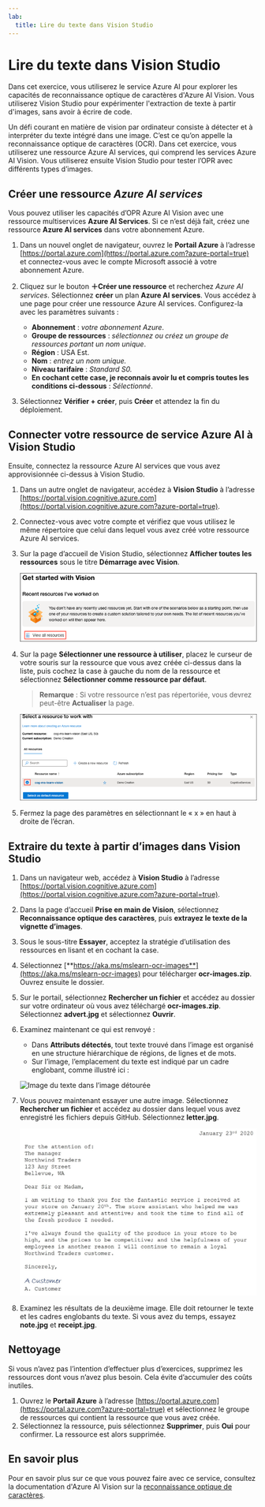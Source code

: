 ```yaml
---
lab:
  title: Lire du texte dans Vision Studio
---
```


# Lire du texte dans Vision Studio

Dans cet exercice, vous utiliserez le service Azure AI pour explorer les capacités de reconnaissance optique de caractères d'Azure AI Vision. Vous utiliserez Vision Studio pour expérimenter l'extraction de texte à partir d'images, sans avoir à écrire de code.

Un défi courant en matière de vision par ordinateur consiste à détecter et à interpréter du texte intégré dans une image. C’est ce qu’on appelle la reconnaissance optique de caractères (OCR). Dans cet exercice, vous utiliserez une ressource Azure AI services, qui comprend les services Azure AI Vision. Vous utiliserez ensuite Vision Studio pour tester l’OPR avec différents types d’images.

## Créer une ressource *Azure AI services*

Vous pouvez utiliser les capacités d’OPR Azure AI Vision avec une ressource multiservices **Azure AI Services**. Si ce n’est déjà fait, créez une ressource **Azure AI services** dans votre abonnement Azure.

1. Dans un nouvel onglet de navigateur, ouvrez le **Portail Azure** à l’adresse [https://portal.azure.com](https://portal.azure.com?azure-portal=true) et connectez-vous avec le compte Microsoft associé à votre abonnement Azure.

1. Cliquez sur le bouton **&#65291;Créer une ressource** et recherchez *Azure AI services*. Sélectionnez **créer** un plan **Azure AI services**. Vous accédez à une page pour créer une ressource Azure AI services. Configurez-la avec les paramètres suivants :
    - **Abonnement** : *votre abonnement Azure*.
    - **Groupe de ressources** : *sélectionnez ou créez un groupe de ressources portant un nom unique*.
    - **Région** : USA Est.
    - **Nom** : *entrez un nom unique.*
    - **Niveau tarifaire** : *Standard S0.*
    - **En cochant cette case, je reconnais avoir lu et compris toutes les conditions ci-dessous** : *Sélectionné*.

1. Sélectionnez **Vérifier + créer**, puis **Créer** et attendez la fin du déploiement.

## Connecter votre ressource de service Azure AI à Vision Studio

Ensuite, connectez la ressource Azure AI services que vous avez approvisionnée ci-dessus à Vision Studio.

1. Dans un autre onglet de navigateur, accédez à **Vision Studio** à l’adresse [https://portal.vision.cognitive.azure.com](https://portal.vision.cognitive.azure.com?azure-portal=true).

1. Connectez-vous avec votre compte et vérifiez que vous utilisez le même répertoire que celui dans lequel vous avez créé votre ressource Azure AI services.

1. Sur la page d’accueil de Vision Studio, sélectionnez **Afficher toutes les ressources** sous le titre **Démarrage avec Vision**.

    ![Dans Vision Studio, Le lien Afficher toutes les ressources est en surbrillance dans la section Démarrage avec Vision.](./media/analyze-images-vision/vision-resources.png)

1. Sur la page **Sélectionner une ressource à utiliser**, placez le curseur de votre souris sur la ressource que vous avez créée ci-dessus dans la liste, puis cochez la case à gauche du nom de la ressource et sélectionnez **Sélectionner comme ressource par défaut**.

    > **Remarque** : Si votre ressource n’est pas répertoriée, vous devrez peut-être **Actualiser** la page.

    ![La boîte de dialogue Sélectionner une ressource à utiliser s’affiche avec la ressource Cognitive Services cog-ms-learn-vision-SUFFIX mise en surbrillance et cochée. Le bouton Sélectionner comme ressource par défaut est en surbrillance.](./media/analyze-images-vision/default-resource.png)

1. Fermez la page des paramètres en sélectionnant le « x » en haut à droite de l’écran.

## Extraire du texte à partir d’images dans Vision Studio
    
1. Dans un navigateur web, accédez à **Vision Studio** à l’adresse [https://portal.vision.cognitive.azure.com](https://portal.vision.cognitive.azure.com?azure-portal=true).

1. Dans la page d’accueil **Prise en main de Vision**, sélectionnez **Reconnaissance optique des caractères**, puis **extrayez le texte de la vignette d’images**.

1. Sous le sous-titre **Essayer**, acceptez la stratégie d’utilisation des ressources en lisant et en cochant la case.  

1. Sélectionnez [**https://aka.ms/mslearn-ocr-images**](https://aka.ms/mslearn-ocr-images) pour télécharger **ocr-images.zip**. Ouvrez ensuite le dossier.

1. Sur le portail, sélectionnez **Rechercher un fichier** et accédez au dossier sur votre ordinateur où vous avez téléchargé **ocr-images.zip**. Sélectionnez **advert.jpg** et sélectionnez **Ouvrir**.

1. Examinez maintenant ce qui est renvoyé :
    - Dans **Attributs détectés**, tout texte trouvé dans l’image est organisé en une structure hiérarchique de régions, de lignes et de mots.
    - Sur l’image, l’emplacement du texte est indiqué par un cadre englobant, comme illustré ici :

    ![Image du texte dans l’image détourée](media/read-text-computer-vision/text-bounding-boxes.png)

1. Vous pouvez maintenant essayer une autre image. Sélectionnez **Rechercher un fichier** et accédez au dossier dans lequel vous avez enregistré les fichiers depuis GitHub. Sélectionnez **letter.jpg**.

    ![Image d’une lettre dactylographiée.](media/read-text-computer-vision/letter.jpg)

1. Examinez les résultats de la deuxième image. Elle doit retourner le texte et les cadres englobants du texte. Si vous avez du temps, essayez **note.jpg** et **receipt.jpg**.

## Nettoyage

Si vous n’avez pas l’intention d’effectuer plus d’exercices, supprimez les ressources dont vous n’avez plus besoin. Cela évite d’accumuler des coûts inutiles.

1. Ouvrez le **Portail Azure** à l’adresse [https://portal.azure.com](https://portal.azure.com?azure-portal=true) et sélectionnez le groupe de ressources qui contient la ressource que vous avez créée.
1. Sélectionnez la ressource, puis sélectionnez **Supprimer**, puis **Oui** pour confirmer. La ressource est alors supprimée.

## En savoir plus

Pour en savoir plus sur ce que vous pouvez faire avec ce service, consultez la documentation d'Azure AI Vision sur la [reconnaissance optique de caractères](https://learn.microsoft.com/azure/ai-services/computer-vision/overview-ocr).

